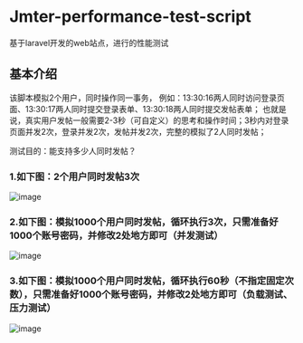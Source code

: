 # Jmter-performance-test-script
基于laravel开发的web站点，进行的性能测试
## 基本介绍
该脚本模拟2个用户，同时操作同一事务，
例如：13:30:16两人同时访问登录页面、13:30:17两人同时提交登录表单、13:30:18两人同时提交发帖表单；
也就是说，真实用户发帖一般需要2-3秒（可自定义）的思考和操作时间；3秒内对登录页面并发2次，登录并发2次，发帖并发2次，完整的模拟了2人同时发帖；
 
测试目的：能支持多少人同时发帖？
 
 ### 1.如下图：2个用户同时发帖3次
 
 ![image](https://s1.ax1x.com/2020/07/05/USjuS1.jpg)
 
 
 ### 2.如下图：模拟1000个用户同时发帖，循环执行3次，只需准备好1000个账号密码，并修改2处地方即可（并发测试）
 
 
 ![image](https://s1.ax1x.com/2020/07/05/USx0Ig.png)


 ### 3.如下图：模拟1000个用户同时发帖，循环执行60秒（不指定固定次数），只需准备好1000个账号密码，并修改2处地方即可（负载测试、压力测试）

 ![image](https://s1.ax1x.com/2020/07/05/USzd61.png)
